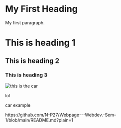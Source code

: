 <html>
<body>
<header>
<meta charset="utf.8" />
  
</header>
<h1>My First Heading</h1>
<p>My first paragraph.</p>


<h1>This is heading 1</h1>
<h2>This is heading 2</h2>
<h3>This is heading 3</h3>
<img  src= " https://images.pexels.com/photos/3729464/pexels-photo-3729464.jpeg?auto=compress&cs=tinysrgb&w=1260&h=750&dpr=1 " alt= "this is the car" />

<p> lol </p>
<p> car example </p>
<link> https://github.com/N-P27/Webpage---Webdev.-Sem-1/blob/main/README.md?plain=1 </link>


</body>
</html>
